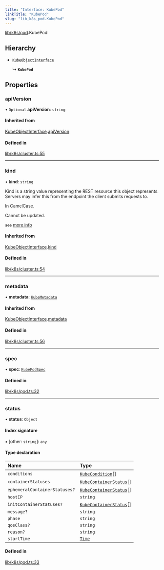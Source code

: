 ```yaml
---
title: "Interface: KubePod"
linkTitle: "KubePod"
slug: "lib_k8s_pod.KubePod"
---
```


[lib/k8s/pod](../modules/lib_k8s_pod.md).KubePod

## Hierarchy

- [`KubeObjectInterface`](lib_k8s_cluster.KubeObjectInterface.md)

  ↳ **`KubePod`**

## Properties

### apiVersion

• `Optional` **apiVersion**: `string`

#### Inherited from

[KubeObjectInterface](lib_k8s_cluster.KubeObjectInterface.md).[apiVersion](lib_k8s_cluster.KubeObjectInterface.md#apiversion)

#### Defined in

[lib/k8s/cluster.ts:55](https://github.com/headlamp-k8s/headlamp/blob/e3b4c5c7/frontend/src/lib/k8s/cluster.ts#L55)

___

### kind

• **kind**: `string`

Kind is a string value representing the REST resource this object represents.
Servers may infer this from the endpoint the client submits requests to.

In CamelCase.

Cannot be updated.

**`see`** [more info](https://git.k8s.io/community/contributors/devel/sig-architecture/api-conventions.md#types-kinds)

#### Inherited from

[KubeObjectInterface](lib_k8s_cluster.KubeObjectInterface.md).[kind](lib_k8s_cluster.KubeObjectInterface.md#kind)

#### Defined in

[lib/k8s/cluster.ts:54](https://github.com/headlamp-k8s/headlamp/blob/e3b4c5c7/frontend/src/lib/k8s/cluster.ts#L54)

___

### metadata

• **metadata**: [`KubeMetadata`](lib_k8s_cluster.KubeMetadata.md)

#### Inherited from

[KubeObjectInterface](lib_k8s_cluster.KubeObjectInterface.md).[metadata](lib_k8s_cluster.KubeObjectInterface.md#metadata)

#### Defined in

[lib/k8s/cluster.ts:56](https://github.com/headlamp-k8s/headlamp/blob/e3b4c5c7/frontend/src/lib/k8s/cluster.ts#L56)

___

### spec

• **spec**: [`KubePodSpec`](lib_k8s_pod.KubePodSpec.md)

#### Defined in

[lib/k8s/pod.ts:32](https://github.com/headlamp-k8s/headlamp/blob/e3b4c5c7/frontend/src/lib/k8s/pod.ts#L32)

___

### status

• **status**: `Object`

#### Index signature

▪ [other: `string`]: `any`

#### Type declaration

| Name | Type |
| :------ | :------ |
| `conditions` | [`KubeCondition`](lib_k8s_cluster.KubeCondition.md)[] |
| `containerStatuses` | [`KubeContainerStatus`](lib_k8s_cluster.KubeContainerStatus.md)[] |
| `ephemeralContainerStatuses?` | [`KubeContainerStatus`](lib_k8s_cluster.KubeContainerStatus.md)[] |
| `hostIP` | `string` |
| `initContainerStatuses?` | [`KubeContainerStatus`](lib_k8s_cluster.KubeContainerStatus.md)[] |
| `message?` | `string` |
| `phase` | `string` |
| `qosClass?` | `string` |
| `reason?` | `string` |
| `startTime` | [`Time`](../modules/lib_k8s_cluster.md#time) |

#### Defined in

[lib/k8s/pod.ts:33](https://github.com/headlamp-k8s/headlamp/blob/e3b4c5c7/frontend/src/lib/k8s/pod.ts#L33)
